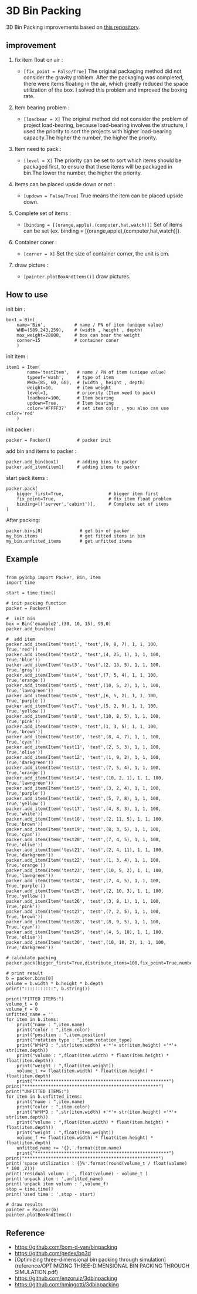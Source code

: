 3D Bin Packing
====

3D Bin Packing improvements based on [this repository](https://github.com/enzoruiz/3dbinpacking). 

## improvement
1. fix item float on air :
    - ```[fix_point = False/True]``` The original packaging method did not consider the gravity problem. After the packaging was completed, there were items floating in the air, which greatly reduced the space utilization of the box. I solved this problem and improved the boxing rate.

2. Item bearing problem :
    - ```[loadbear = X]``` 
The original method did not consider the problem of project load-bearing, because load-bearing involves the structure, I used the priority to sort the projects with higher load-bearing capacity.The higher the number, the higher the priority.

3. Item need to pack :
    - ```[level = X]``` The priority can be set to sort which items should be packaged first, to ensure that these items will be packaged in bin.The lower the number, the higher the priority.

4. Items can be placed upside down or not :
    - ```[updown = False/True]``` True means the item can be placed upside down.

5. Complete set of items : 
    - ```[binding = [(orange,apple),(computer,hat,watch)]]``` Set of items can be set (ex. binding = [(orange,apple),(computer,hat,watch)]).

6. Container coner : 
    - ```[corner = X]``` Set the size of container corner, the unit is cm.

7. draw picture : 
    - ```[painter.plotBoxAndItems()]``` draw pictures.

## How to use

init bin : 
```
box1 = Bin(
    name='Bin',           # name / PN of item (unique value)
    WHD=(589,243,259),    # (width , height , depth)
    max_weight=28080,     # box can bear the weight
    corner=15             # container coner
    )
```
init item : 
```
item1 = Item(
        name='testItem',   # name / PN of item (unique value)
        typeof='wash',     # type of item
        WHD=(85, 60, 60),  # (width , height , depth)
        weight=10,         # item weight
        level=1,           # priority (Item need to pack)
        loadbear=100,      # Item bearing
        updown=True,       # Item bearing
        color='#FFFF37'    # set item color , you also can use color='red' 
    )
```
init packer : 
```
packer = Packer()          # packer init
```
add bin and items to packer : 
```
packer.add_bin(box1)       # adding bins to packer
packer.add_item(item1)     # adding items to packer
```
start pack items : 
```
packer.pack(
    bigger_first=True,                 # bigger item first
    fix_point=True,                    # fix item float problem
    binding=[('server','cabint')],     # Complete set of items
)
```
After packing:
```
packer.bins[0]              # get bin of packer
my_bin.items                # get fitted items in bin
my_bin.unfitted_items       # get unfitted items 
```

## Example
```

from py3dbp import Packer, Bin, Item
import time

start = time.time()

# init packing function
packer = Packer()

#  init bin
box = Bin('example2',(30, 10, 15), 99,0)
packer.add_bin(box)

#  add item
packer.add_item(Item('test1', 'test',(9, 8, 7), 1, 1, 100, True,'red'))
packer.add_item(Item('test2', 'test',(4, 25, 1), 1, 1, 100, True,'blue'))
packer.add_item(Item('test3', 'test',(2, 13, 5), 1, 1, 100, True,'gray'))
packer.add_item(Item('test4', 'test',(7, 5, 4), 1, 1, 100, True,'orange'))
packer.add_item(Item('test5', 'test',(10, 5, 2), 1, 1, 100, True,'lawngreen'))
packer.add_item(Item('test6', 'test',(6, 5, 2), 1, 1, 100, True,'purple'))
packer.add_item(Item('test7', 'test',(5, 2, 9), 1, 1, 100, True,'yellow'))
packer.add_item(Item('test8', 'test',(10, 8, 5), 1, 1, 100, True,'pink'))
packer.add_item(Item('test9', 'test',(1, 3, 5), 1, 1, 100, True,'brown'))
packer.add_item(Item('test10', 'test',(8, 4, 7), 1, 1, 100, True,'cyan'))
packer.add_item(Item('test11', 'test',(2, 5, 3), 1, 1, 100, True,'olive'))
packer.add_item(Item('test12', 'test',(1, 9, 2), 1, 1, 100, True,'darkgreen'))
packer.add_item(Item('test13', 'test',(7, 5, 4), 1, 1, 100, True,'orange'))
packer.add_item(Item('test14', 'test',(10, 2, 1), 1, 1, 100, True,'lawngreen'))
packer.add_item(Item('test15', 'test',(3, 2, 4), 1, 1, 100, True,'purple'))
packer.add_item(Item('test16', 'test',(5, 7, 8), 1, 1, 100, True,'yellow'))
packer.add_item(Item('test17', 'test',(4, 8, 3), 1, 1, 100, True,'white'))
packer.add_item(Item('test18', 'test',(2, 11, 5), 1, 1, 100, True,'brown'))
packer.add_item(Item('test19', 'test',(8, 3, 5), 1, 1, 100, True,'cyan'))
packer.add_item(Item('test20', 'test',(7, 4, 5), 1, 1, 100, True,'olive'))
packer.add_item(Item('test21', 'test',(2, 4, 11), 1, 1, 100, True,'darkgreen'))
packer.add_item(Item('test22', 'test',(1, 3, 4), 1, 1, 100, True,'orange'))
packer.add_item(Item('test23', 'test',(10, 5, 2), 1, 1, 100, True,'lawngreen'))
packer.add_item(Item('test24', 'test',(7, 4, 5), 1, 1, 100, True,'purple'))
packer.add_item(Item('test25', 'test',(2, 10, 3), 1, 1, 100, True,'yellow'))
packer.add_item(Item('test26', 'test',(3, 8, 1), 1, 1, 100, True,'pink'))
packer.add_item(Item('test27', 'test',(7, 2, 5), 1, 1, 100, True,'brown'))
packer.add_item(Item('test28', 'test',(8, 9, 5), 1, 1, 100, True,'cyan'))
packer.add_item(Item('test29', 'test',(4, 5, 10), 1, 1, 100, True,'olive'))
packer.add_item(Item('test30', 'test',(10, 10, 2), 1, 1, 100, True,'darkgreen'))

# calculate packing 
packer.pack(bigger_first=True,distribute_items=100,fix_point=True,number_of_decimals=0)

# print result
b = packer.bins[0]
volume = b.width * b.height * b.depth
print(":::::::::::", b.string())

print("FITTED ITEMS:")
volume_t = 0
volume_f = 0
unfitted_name = ''
for item in b.items:
    print("name : ",item.name)
    print("color : ",item.color)
    print("position : ",item.position)
    print("rotation type : ",item.rotation_type)
    print("W*H*D : ",str(item.width) +'*'+ str(item.height) +'*'+ str(item.depth))
    print("volume : ",float(item.width) * float(item.height) * float(item.depth))
    print("weight : ",float(item.weight))
    volume_t += float(item.width) * float(item.height) * float(item.depth)
    print("***************************************************")
print("***************************************************")
print("UNFITTED ITEMS:")
for item in b.unfitted_items:
    print("name : ",item.name)
    print("color : ",item.color)
    print("W*H*D : ",str(item.width) +'*'+ str(item.height) +'*'+ str(item.depth))
    print("volume : ",float(item.width) * float(item.height) * float(item.depth))
    print("weight : ",float(item.weight))
    volume_f += float(item.width) * float(item.height) * float(item.depth)
    unfitted_name += '{},'.format(item.name)
    print("***************************************************")
print("***************************************************")
print('space utilization : {}%'.format(round(volume_t / float(volume) * 100 ,2)))
print('residual volumn : ', float(volume) - volume_t )
print('unpack item : ',unfitted_name)
print('unpack item volumn : ',volume_f)
stop = time.time()
print('used time : ',stop - start)

# draw results
painter = Painter(b)
painter.plotBoxAndItems()

```

## Reference

* https://github.com/bom-d-van/binpacking
* https://github.com/gedex/bp3d
* [Optimizing three-dimensional bin packing through simulation](reference/OPTIMIZING THREE-DIMENSIONAL BIN PACKING THROUGH SIMULATION.pdf)
* https://github.com/enzoruiz/3dbinpacking
* https://github.com/nmingotti/3dbinpacking
